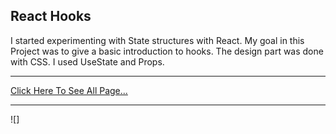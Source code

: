 ## React Hooks
I started experimenting with State structures with React. My goal in this Project was to give a basic introduction to hooks. The design part was done with CSS. I used UseState and Props.

***
[Click Here To See All Page...](https://language-cards2.netlify.app/)
***
![]
